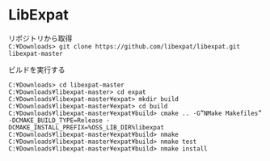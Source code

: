 # LibExpat
リポジトリから取得  
```C:¥Downloads> git clone https://github.com/libexpat/libexpat.git libexpat-master```  

ビルドを実行する  
```
C:¥Downloads> cd libexpat-master
C:¥Downloads¥libexpat-master> cd expat
C:¥Downloads¥libexpat-master¥expat> mkdir build
C:¥Downloads¥libexpat-master¥expat> cd build
C:¥Downloads¥libexpat-master¥expat¥build> cmake .. -G”NMake Makefiles” -DCMAKE_BUILD_TYPE=Release -DCMAKE_INSTALL_PREFIX=%OSS_LIB_DIR%libexpat
C:¥Downloads¥libexpat-master¥expat¥build> nmake
C:¥Downloads¥libexpat-master¥expat¥build> nmake test
C:¥Downloads¥libexpat-master¥expat¥build> nmake install
```

